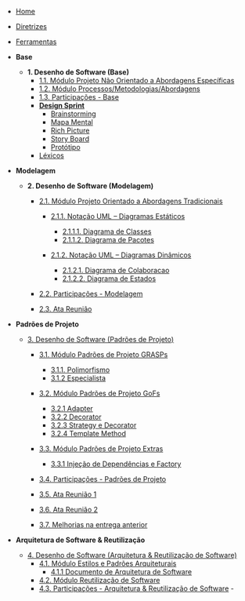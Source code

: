 - [Home](/)
- [Diretrizes](/Diretrizes/Diretrizes.md)
- [Ferramentas](/ferramentas.md)

- **Base**

  - **1. Desenho de Software (Base)**
    - [1.1. Módulo Projeto Não Orientado a Abordagens Específicas](/Base/1.1.AbordagemNaoEspecifica.md)
    - [1.2. Módulo Processos/Metodologias/Abordagens](/Base/1.2.ProcessosMetodologiasAbordagens.md)
    - [1.3. Participações - Base](/Base/1.3.ParticipacoesBase.md)
    - [**Design Sprint**](/Base/DesignSprint.md)
      - [Brainstorming](/Base/Brainstorming.md)
      - [Mapa Mental](/Base/MapaMental.md)
      - [Rich Picture](/Base/richPicture.md)
      - [Story Board](/Base/StoryBoard.md)
      - [Protótipo](/Base/Prototipo.md)
    - [Léxicos](/Base/Lexicos.md)

- **Modelagem**

  - **2. Desenho de Software (Modelagem)**

    - [2.1. Módulo Projeto Orientado a Abordagens Tradicionais](/Modelagem/2.1.ModelagemTradicional.md)

      - [2.1.1. Notação UML – Diagramas Estáticos](/Modelagem/2.1.1.UMLEstaticos.md)

        - [2.1.1.1. Diagrama de Classes](/Modelagem/Estaticos/classes.md)
        - [2.1.1.2. Diagrama de Pacotes](/Modelagem/Estaticos/pacotes.md)

      - [2.1.2. Notação UML – Diagramas Dinâmicos](/Modelagem/2.1.2.UMLDinamicos.md)
        - [2.1.2.1. Diagrama de Colaboracao](/Modelagem/Dinamicos/colaboracao.md)
        - [2.1.2.2. Diagrama de Estados](/Modelagem/Dinamicos/estados.md)
    - [2.2. Participações - Modelagem](/Modelagem/2.2.ParticipacoesModelagem.md)

    - [2.3. Ata Reunião ](/Modelagem/AtaReuniao_0205.md)

- **Padrões de Projeto**

  - [3. Desenho de Software (Padrões de Projeto)](/PadroesDeProjeto/3.PadroesDeProjeto.md)
    - [3.1. Módulo Padrões de Projeto GRASPs](/PadroesDeProjeto/3.1.GRASPs.md)
      - [3.1.1. Polimorfismo](/PadroesDeProjeto/GRASPS/polimorfismo.md)
      - [3.1.2 Especialista](/PadroesDeProjeto/GRASPS/especialista.md)
    - [3.2. Módulo Padrões de Projeto GoFs](/PadroesDeProjeto/3.2.GoFs.md)
      - [3.2.1 Adapter](/PadroesDeProjeto/GOFS/adapter.md)
      - [3.2.2 Decorator](/PadroesDeProjeto/GOFS/decorator.md)
      - [3.2.3 Strategy e Decorator](/PadroesDeProjeto/GOFS/strategy_e_decorator.md)
      - [3.2.4 Template Method](/PadroesDeProjeto/GOFS/template.md)
    - [3.3. Módulo Padrões de Projeto Extras](/PadroesDeProjeto/Extra/3.3.PadroesExtra.md)    
      - [3.3.1 Injeção de Dependências e Factory](/PadroesDeProjeto/Extra/3.3.1.InjecaoDeDependenciasEFactory.md)

    - [3.4. Participações - Padrões de Projeto](/PadroesDeProjeto/3.4.ParticipacoesPadroes.md)

    - [3.5. Ata Reunião 1](/PadroesDeProjeto/AtaReuniao_3005.md)

    - [3.6. Ata Reunião 2](/PadroesDeProjeto/AtaReuniao_0506.md)

    - [3.7. Melhorias na entrega anterior](/PadroesDeProjeto/MelhoriasEntregaPassada.md)

- **Arquitetura de Software & Reutilização**
  - [4. Desenho de Software (Arquitetura & Reutilização de Software)](/ArquiteturaReutilizacao/4.ArquiteturaReutilizacao.md)
    - [4.1. Módulo Estilos e Padrões Arquiteturais](/ArquiteturaReutilizacao/4.1.PadroesArquiteturais.md)
      - [4.1.1 Documento de Arquitetura de Software](/ArquiteturaReutilizacao/4.1.1.DAS.md)
    - [4.2. Módulo Reutilização de Software](/ArquiteturaReutilizacao/4.2.ReutilizacaoDeSoftware.md)
    - [4.3. Participações - Arquitetura & Reutilização de Software](/ArquiteturaReutilizacao/4.3.ParticipacoesArqReutilizacao.md) -
